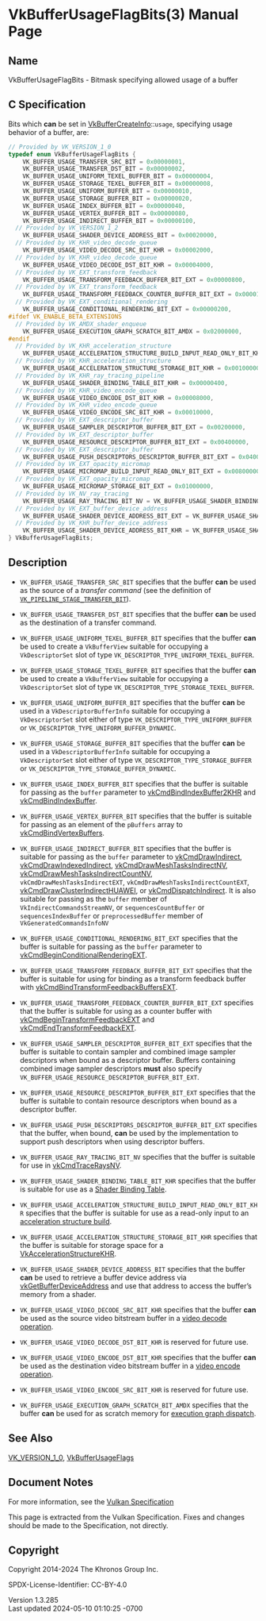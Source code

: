# VkBufferUsageFlagBits(3) Manual Page

## Name

VkBufferUsageFlagBits - Bitmask specifying allowed usage of a buffer



## <a href="#_c_specification" class="anchor"></a>C Specification

Bits which **can** be set in
[VkBufferCreateInfo](https://registry.khronos.org/vulkan/specs/1.3-extensions/man/html/VkBufferCreateInfo.html)::`usage`, specifying usage
behavior of a buffer, are:

``` c
// Provided by VK_VERSION_1_0
typedef enum VkBufferUsageFlagBits {
    VK_BUFFER_USAGE_TRANSFER_SRC_BIT = 0x00000001,
    VK_BUFFER_USAGE_TRANSFER_DST_BIT = 0x00000002,
    VK_BUFFER_USAGE_UNIFORM_TEXEL_BUFFER_BIT = 0x00000004,
    VK_BUFFER_USAGE_STORAGE_TEXEL_BUFFER_BIT = 0x00000008,
    VK_BUFFER_USAGE_UNIFORM_BUFFER_BIT = 0x00000010,
    VK_BUFFER_USAGE_STORAGE_BUFFER_BIT = 0x00000020,
    VK_BUFFER_USAGE_INDEX_BUFFER_BIT = 0x00000040,
    VK_BUFFER_USAGE_VERTEX_BUFFER_BIT = 0x00000080,
    VK_BUFFER_USAGE_INDIRECT_BUFFER_BIT = 0x00000100,
  // Provided by VK_VERSION_1_2
    VK_BUFFER_USAGE_SHADER_DEVICE_ADDRESS_BIT = 0x00020000,
  // Provided by VK_KHR_video_decode_queue
    VK_BUFFER_USAGE_VIDEO_DECODE_SRC_BIT_KHR = 0x00002000,
  // Provided by VK_KHR_video_decode_queue
    VK_BUFFER_USAGE_VIDEO_DECODE_DST_BIT_KHR = 0x00004000,
  // Provided by VK_EXT_transform_feedback
    VK_BUFFER_USAGE_TRANSFORM_FEEDBACK_BUFFER_BIT_EXT = 0x00000800,
  // Provided by VK_EXT_transform_feedback
    VK_BUFFER_USAGE_TRANSFORM_FEEDBACK_COUNTER_BUFFER_BIT_EXT = 0x00001000,
  // Provided by VK_EXT_conditional_rendering
    VK_BUFFER_USAGE_CONDITIONAL_RENDERING_BIT_EXT = 0x00000200,
#ifdef VK_ENABLE_BETA_EXTENSIONS
  // Provided by VK_AMDX_shader_enqueue
    VK_BUFFER_USAGE_EXECUTION_GRAPH_SCRATCH_BIT_AMDX = 0x02000000,
#endif
  // Provided by VK_KHR_acceleration_structure
    VK_BUFFER_USAGE_ACCELERATION_STRUCTURE_BUILD_INPUT_READ_ONLY_BIT_KHR = 0x00080000,
  // Provided by VK_KHR_acceleration_structure
    VK_BUFFER_USAGE_ACCELERATION_STRUCTURE_STORAGE_BIT_KHR = 0x00100000,
  // Provided by VK_KHR_ray_tracing_pipeline
    VK_BUFFER_USAGE_SHADER_BINDING_TABLE_BIT_KHR = 0x00000400,
  // Provided by VK_KHR_video_encode_queue
    VK_BUFFER_USAGE_VIDEO_ENCODE_DST_BIT_KHR = 0x00008000,
  // Provided by VK_KHR_video_encode_queue
    VK_BUFFER_USAGE_VIDEO_ENCODE_SRC_BIT_KHR = 0x00010000,
  // Provided by VK_EXT_descriptor_buffer
    VK_BUFFER_USAGE_SAMPLER_DESCRIPTOR_BUFFER_BIT_EXT = 0x00200000,
  // Provided by VK_EXT_descriptor_buffer
    VK_BUFFER_USAGE_RESOURCE_DESCRIPTOR_BUFFER_BIT_EXT = 0x00400000,
  // Provided by VK_EXT_descriptor_buffer
    VK_BUFFER_USAGE_PUSH_DESCRIPTORS_DESCRIPTOR_BUFFER_BIT_EXT = 0x04000000,
  // Provided by VK_EXT_opacity_micromap
    VK_BUFFER_USAGE_MICROMAP_BUILD_INPUT_READ_ONLY_BIT_EXT = 0x00800000,
  // Provided by VK_EXT_opacity_micromap
    VK_BUFFER_USAGE_MICROMAP_STORAGE_BIT_EXT = 0x01000000,
  // Provided by VK_NV_ray_tracing
    VK_BUFFER_USAGE_RAY_TRACING_BIT_NV = VK_BUFFER_USAGE_SHADER_BINDING_TABLE_BIT_KHR,
  // Provided by VK_EXT_buffer_device_address
    VK_BUFFER_USAGE_SHADER_DEVICE_ADDRESS_BIT_EXT = VK_BUFFER_USAGE_SHADER_DEVICE_ADDRESS_BIT,
  // Provided by VK_KHR_buffer_device_address
    VK_BUFFER_USAGE_SHADER_DEVICE_ADDRESS_BIT_KHR = VK_BUFFER_USAGE_SHADER_DEVICE_ADDRESS_BIT,
} VkBufferUsageFlagBits;
```

## <a href="#_description" class="anchor"></a>Description

- `VK_BUFFER_USAGE_TRANSFER_SRC_BIT` specifies that the buffer **can**
  be used as the source of a *transfer command* (see the definition of
  <a
  href="https://registry.khronos.org/vulkan/specs/1.3-extensions/html/vkspec.html#synchronization-pipeline-stages-transfer"
  target="_blank"
  rel="noopener"><code>VK_PIPELINE_STAGE_TRANSFER_BIT</code></a>).

- `VK_BUFFER_USAGE_TRANSFER_DST_BIT` specifies that the buffer **can**
  be used as the destination of a transfer command.

- `VK_BUFFER_USAGE_UNIFORM_TEXEL_BUFFER_BIT` specifies that the buffer
  **can** be used to create a `VkBufferView` suitable for occupying a
  `VkDescriptorSet` slot of type
  `VK_DESCRIPTOR_TYPE_UNIFORM_TEXEL_BUFFER`.

- `VK_BUFFER_USAGE_STORAGE_TEXEL_BUFFER_BIT` specifies that the buffer
  **can** be used to create a `VkBufferView` suitable for occupying a
  `VkDescriptorSet` slot of type
  `VK_DESCRIPTOR_TYPE_STORAGE_TEXEL_BUFFER`.

- `VK_BUFFER_USAGE_UNIFORM_BUFFER_BIT` specifies that the buffer **can**
  be used in a `VkDescriptorBufferInfo` suitable for occupying a
  `VkDescriptorSet` slot either of type
  `VK_DESCRIPTOR_TYPE_UNIFORM_BUFFER` or
  `VK_DESCRIPTOR_TYPE_UNIFORM_BUFFER_DYNAMIC`.

- `VK_BUFFER_USAGE_STORAGE_BUFFER_BIT` specifies that the buffer **can**
  be used in a `VkDescriptorBufferInfo` suitable for occupying a
  `VkDescriptorSet` slot either of type
  `VK_DESCRIPTOR_TYPE_STORAGE_BUFFER` or
  `VK_DESCRIPTOR_TYPE_STORAGE_BUFFER_DYNAMIC`.

- `VK_BUFFER_USAGE_INDEX_BUFFER_BIT` specifies that the buffer is
  suitable for passing as the `buffer` parameter to
  [vkCmdBindIndexBuffer2KHR](https://registry.khronos.org/vulkan/specs/1.3-extensions/man/html/vkCmdBindIndexBuffer2KHR.html) and
  [vkCmdBindIndexBuffer](https://registry.khronos.org/vulkan/specs/1.3-extensions/man/html/vkCmdBindIndexBuffer.html).

- `VK_BUFFER_USAGE_VERTEX_BUFFER_BIT` specifies that the buffer is
  suitable for passing as an element of the `pBuffers` array to
  [vkCmdBindVertexBuffers](https://registry.khronos.org/vulkan/specs/1.3-extensions/man/html/vkCmdBindVertexBuffers.html).

- `VK_BUFFER_USAGE_INDIRECT_BUFFER_BIT` specifies that the buffer is
  suitable for passing as the `buffer` parameter to
  [vkCmdDrawIndirect](https://registry.khronos.org/vulkan/specs/1.3-extensions/man/html/vkCmdDrawIndirect.html),
  [vkCmdDrawIndexedIndirect](https://registry.khronos.org/vulkan/specs/1.3-extensions/man/html/vkCmdDrawIndexedIndirect.html),
  [vkCmdDrawMeshTasksIndirectNV](https://registry.khronos.org/vulkan/specs/1.3-extensions/man/html/vkCmdDrawMeshTasksIndirectNV.html),
  [vkCmdDrawMeshTasksIndirectCountNV](https://registry.khronos.org/vulkan/specs/1.3-extensions/man/html/vkCmdDrawMeshTasksIndirectCountNV.html),
  `vkCmdDrawMeshTasksIndirectEXT`, `vkCmdDrawMeshTasksIndirectCountEXT`,
  [vkCmdDrawClusterIndirectHUAWEI](https://registry.khronos.org/vulkan/specs/1.3-extensions/man/html/vkCmdDrawClusterIndirectHUAWEI.html),
  or [vkCmdDispatchIndirect](https://registry.khronos.org/vulkan/specs/1.3-extensions/man/html/vkCmdDispatchIndirect.html). It is also
  suitable for passing as the `buffer` member of
  `VkIndirectCommandsStreamNV`, or `sequencesCountBuffer` or
  `sequencesIndexBuffer` or `preprocessedBuffer` member of
  `VkGeneratedCommandsInfoNV`

- `VK_BUFFER_USAGE_CONDITIONAL_RENDERING_BIT_EXT` specifies that the
  buffer is suitable for passing as the `buffer` parameter to
  [vkCmdBeginConditionalRenderingEXT](https://registry.khronos.org/vulkan/specs/1.3-extensions/man/html/vkCmdBeginConditionalRenderingEXT.html).

- `VK_BUFFER_USAGE_TRANSFORM_FEEDBACK_BUFFER_BIT_EXT` specifies that the
  buffer is suitable for using for binding as a transform feedback
  buffer with
  [vkCmdBindTransformFeedbackBuffersEXT](https://registry.khronos.org/vulkan/specs/1.3-extensions/man/html/vkCmdBindTransformFeedbackBuffersEXT.html).

- `VK_BUFFER_USAGE_TRANSFORM_FEEDBACK_COUNTER_BUFFER_BIT_EXT` specifies
  that the buffer is suitable for using as a counter buffer with
  [vkCmdBeginTransformFeedbackEXT](https://registry.khronos.org/vulkan/specs/1.3-extensions/man/html/vkCmdBeginTransformFeedbackEXT.html)
  and [vkCmdEndTransformFeedbackEXT](https://registry.khronos.org/vulkan/specs/1.3-extensions/man/html/vkCmdEndTransformFeedbackEXT.html).

- `VK_BUFFER_USAGE_SAMPLER_DESCRIPTOR_BUFFER_BIT_EXT` specifies that the
  buffer is suitable to contain sampler and combined image sampler
  descriptors when bound as a descriptor buffer. Buffers containing
  combined image sampler descriptors **must** also specify
  `VK_BUFFER_USAGE_RESOURCE_DESCRIPTOR_BUFFER_BIT_EXT`.

- `VK_BUFFER_USAGE_RESOURCE_DESCRIPTOR_BUFFER_BIT_EXT` specifies that
  the buffer is suitable to contain resource descriptors when bound as a
  descriptor buffer.

- `VK_BUFFER_USAGE_PUSH_DESCRIPTORS_DESCRIPTOR_BUFFER_BIT_EXT` specifies
  that the buffer, when bound, **can** be used by the implementation to
  support push descriptors when using descriptor buffers.

- `VK_BUFFER_USAGE_RAY_TRACING_BIT_NV` specifies that the buffer is
  suitable for use in [vkCmdTraceRaysNV](https://registry.khronos.org/vulkan/specs/1.3-extensions/man/html/vkCmdTraceRaysNV.html).

- `VK_BUFFER_USAGE_SHADER_BINDING_TABLE_BIT_KHR` specifies that the
  buffer is suitable for use as a <a
  href="https://registry.khronos.org/vulkan/specs/1.3-extensions/html/vkspec.html#shader-binding-table"
  target="_blank" rel="noopener">Shader Binding Table</a>.

- `VK_BUFFER_USAGE_ACCELERATION_STRUCTURE_BUILD_INPUT_READ_ONLY_BIT_KHR`
  specifies that the buffer is suitable for use as a read-only input to
  an <a
  href="https://registry.khronos.org/vulkan/specs/1.3-extensions/html/vkspec.html#acceleration-structure-building"
  target="_blank" rel="noopener">acceleration structure build</a>.

- `VK_BUFFER_USAGE_ACCELERATION_STRUCTURE_STORAGE_BIT_KHR` specifies
  that the buffer is suitable for storage space for a
  [VkAccelerationStructureKHR](https://registry.khronos.org/vulkan/specs/1.3-extensions/man/html/VkAccelerationStructureKHR.html).

- `VK_BUFFER_USAGE_SHADER_DEVICE_ADDRESS_BIT` specifies that the buffer
  **can** be used to retrieve a buffer device address via
  [vkGetBufferDeviceAddress](https://registry.khronos.org/vulkan/specs/1.3-extensions/man/html/vkGetBufferDeviceAddress.html) and use that
  address to access the buffer’s memory from a shader.

- `VK_BUFFER_USAGE_VIDEO_DECODE_SRC_BIT_KHR` specifies that the buffer
  **can** be used as the source video bitstream buffer in a <a
  href="https://registry.khronos.org/vulkan/specs/1.3-extensions/html/vkspec.html#video-decode-operations"
  target="_blank" rel="noopener">video decode operation</a>.

- `VK_BUFFER_USAGE_VIDEO_DECODE_DST_BIT_KHR` is reserved for future use.

- `VK_BUFFER_USAGE_VIDEO_ENCODE_DST_BIT_KHR` specifies that the buffer
  **can** be used as the destination video bitstream buffer in a <a
  href="https://registry.khronos.org/vulkan/specs/1.3-extensions/html/vkspec.html#video-encode-operations"
  target="_blank" rel="noopener">video encode operation</a>.

- `VK_BUFFER_USAGE_VIDEO_ENCODE_SRC_BIT_KHR` is reserved for future use.

- `VK_BUFFER_USAGE_EXECUTION_GRAPH_SCRATCH_BIT_AMDX` specifies that the
  buffer **can** be used for as scratch memory for <a
  href="https://registry.khronos.org/vulkan/specs/1.3-extensions/html/vkspec.html#executiongraphs"
  target="_blank" rel="noopener">execution graph dispatch</a>.

## <a href="#_see_also" class="anchor"></a>See Also

[VK_VERSION_1_0](https://registry.khronos.org/vulkan/specs/1.3-extensions/man/html/VK_VERSION_1_0.html),
[VkBufferUsageFlags](https://registry.khronos.org/vulkan/specs/1.3-extensions/man/html/VkBufferUsageFlags.html)

## <a href="#_document_notes" class="anchor"></a>Document Notes

For more information, see the <a
href="https://registry.khronos.org/vulkan/specs/1.3-extensions/html/vkspec.html#VkBufferUsageFlagBits"
target="_blank" rel="noopener">Vulkan Specification</a>

This page is extracted from the Vulkan Specification. Fixes and changes
should be made to the Specification, not directly.

## <a href="#_copyright" class="anchor"></a>Copyright

Copyright 2014-2024 The Khronos Group Inc.

SPDX-License-Identifier: CC-BY-4.0

Version 1.3.285  
Last updated 2024-05-10 01:10:25 -0700
